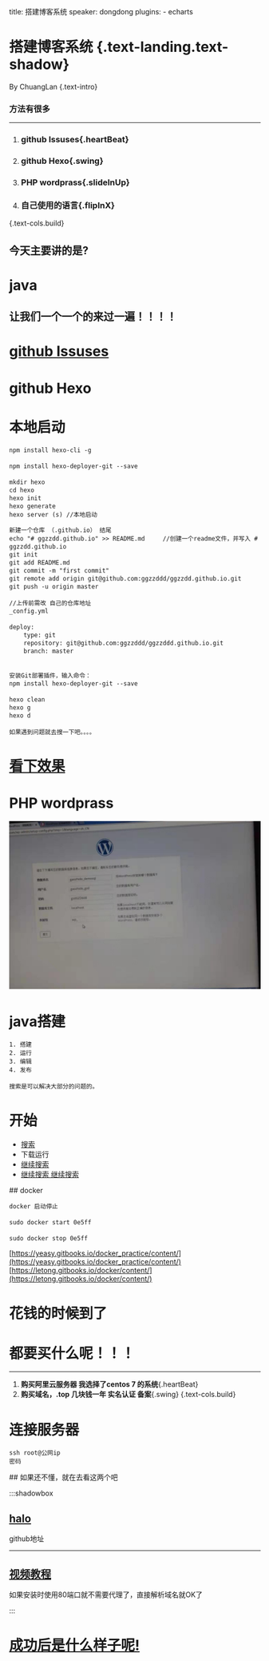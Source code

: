 title: 搭建博客系统
speaker: dongdong
plugins:
    - echarts

<slide class="bg-black-blue aligncenter" image="https://source.unsplash.com/C1HhAQrbykQ/ .dark">

# 搭建博客系统 {.text-landing.text-shadow}

By ChuangLan {.text-intro}

<!-- [:fa-github: Github](https://github.com/ksky521/nodeppt){.button.ghost} -->


<slide :class="size-50 aligncenter">

### 方法有很多
---

1. ### **github Issuses**{.heartBeat}
2. ### **github Hexo**{.swing}
3. ### **PHP wordprass**{.slideInUp}
4. ### **自己使用的语言**{.flipInX}
{.text-cols.build}


<slide :class="size-50">

## 今天主要讲的是?
<slide :class="size-50 aligncenter">

# **java**

<slide :class="size-50">

## 让我们一个一个的来过一遍！！！！

<slide :class="size-50">

# [github Issuses](https://github.com/ggzzddd/Pages/issues/1)

<slide :class="size-50 aligncenter">

# github Hexo 

<slide :class="size-50" >

# 本地启动

```
npm install hexo-cli -g

npm install hexo-deployer-git --save

mkdir hexo
cd hexo
hexo init
hexo generate
hexo server (s) //本地启动

```

<slide :class="size-50 " >

```
新建一个仓库 （.github.io） 结尾
echo "# ggzzdd.github.io" >> README.md　　　//创建一个readme文件，并写入 # ggzzdd.github.io
git init
git add README.md
git commit -m "first commit"
git remote add origin git@github.com:ggzzddd/ggzzdd.github.io.git
git push -u origin master

//上传前需改 自己的仓库地址
_config.yml 

deploy:
    type: git
    repository: git@github.com:ggzzddd/ggzzddd.github.io.git  
    branch: master

            
安装Git部署插件，输入命令：      
npm install hexo-deployer-git --save

hexo clean 
hexo g 
hexo d

如果遇到问题就去搜一下吧。。。。

```

<slide :class="size-50 aligncenter" >

# [看下效果](https://ggzzddd.github.io/ggzzdd.github.io/)

<slide :class="size-50 aligncenter" >
	
# PHP wordprass

![image](./001.jpg)


<slide :class="size-50" >

# java搭建

```
1. 搭建
2. 运行
3. 编辑
4. 发布

搜索是可以解决大部分的问题的。
```
<slide :class="size-50 aligncenter" >

# 开始

* [搜索](https://github.com/ruibaby/halo)
* 下载运行
* [继续搜索](https://halo-doc.ryanc.cc/)
* [继续搜索 继续搜索](https://ryanc.cc/archives/how-to-use-h2-database)

<slide :class="size-50 aligncenter" >
## docker

```
docker 启动停止

sudo docker start 0e5ff

sudo docker stop 0e5ff

```
[https://yeasy.gitbooks.io/docker_practice/content/](https://yeasy.gitbooks.io/docker_practice/content/)
[https://letong.gitbooks.io/docker/content/](https://letong.gitbooks.io/docker/content/)

<slide :class="size-50 aligncenter" >

# 花钱的时候到了

<slide :class="size-50" >

# 都要买什么呢！！！
---

1. **购买阿里云服务器 我选择了centos 7 的系统**{.heartBeat}
2. **购买域名，.top 几块钱一年  实名认证 备案**{.swing}
{.text-cols.build}

<slide :class="size-50 aligncenter" >

# 连接服务器

```
ssh root@公网ip
密码

```
<slide :class="size-50 aligncenter" >
## 如果还不懂，就在去看这两个吧

:::shadowbox

## [halo](https://github.com/ruibaby/halo)
github地址

---

## [视频教程](https://www.bilibili.com/video/av35788047)

如果安装时使用80端口就不需要代理了，直接解析域名就OK了

:::

<slide :class="size-50 aligncenter" >

# [成功后是什么样子呢!](http://gaozhidong.top)

